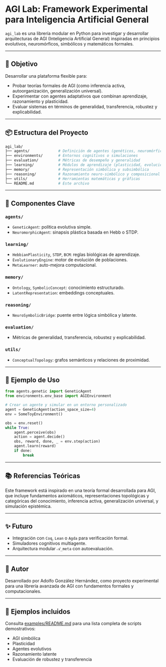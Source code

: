 # AGI Lab: Framework Experimental para Inteligencia Artificial General

`agi_lab` es una librería modular en Python para investigar y desarrollar arquitecturas de AGI (Inteligencia Artificial General) inspiradas en principios evolutivos, neuromórficos, simbólicos y matemáticos formales.

---

## 🚀 Objetivo
Desarrollar una plataforma flexible para:
- Probar teorías formales de AGI (como inferencia activa, autoorganización, generalización universal).
- Experimentar con agentes adaptativos que combinan aprendizaje, razonamiento y plasticidad.
- Evaluar sistemas en términos de generalidad, transferencia, robustez y explicabilidad.

---

## 📦 Estructura del Proyecto

```bash
agi_lab/
├── agents/             # Definición de agentes (genéticos, neuromórficos...)
├── environments/       # Entornos cognitivos o simulaciones
├── evaluation/         # Métricas de desempeño y generalidad
├── learning/           # Módulos de aprendizaje (plasticidad, evolución, meta)
├── memory/             # Representación simbólica y subsimbólica
├── reasoning/          # Razonamiento neuro-simbólico y composicional
├── utils/              # Herramientas matemáticas y gráficas
└── README.md           # Este archivo
```

---

## 🧠 Componentes Clave

### `agents/`
- `GeneticAgent`: política evolutiva simple.
- `NeuromorphicAgent`: sinapsis plástica basada en Hebb o STDP.

### `learning/`
- `HebbianPlasticity`, `STDP`, `BCM`: reglas biológicas de aprendizaje.
- `EvolutionaryEngine`: motor de evolución de poblaciones.
- `MetaLearner`: auto-mejora computacional.

### `memory/`
- `Ontology`, `SymbolicConcept`: conocimiento estructurado.
- `LatentRepresentation`: embeddings conceptuales.

### `reasoning/`
- `NeuroSymbolicBridge`: puente entre lógica simbólica y latente.

### `evaluation/`
- Métricas de generalidad, transferencia, robustez y explicabilidad.

### `utils/`
- `ConceptualTopology`: grafos semánticos y relaciones de proximidad.

---

## 🧪 Ejemplo de Uso
```python
from agents.genetic import GeneticAgent
from environments.env_base import AGIEnvironment

# Crear un agente y simular en un entorno personalizado
agent = GeneticAgent(action_space_size=4)
env = SomeToyEnvironment()

obs = env.reset()
while True:
    agent.perceive(obs)
    action = agent.decide()
    obs, reward, done, _ = env.step(action)
    agent.learn(reward)
    if done:
        break
```

---

## 📚 Referencias Teóricas
Este framework está inspirado en una teoría formal desarrollada para AGI, que incluye fundamentos axiomáticos, representaciones topológicas y categóricas del conocimiento, inferencia activa, generalización universal, y simulación epistémica.

---

## ✨ Futuro
- Integración con `Coq`, `Lean` o `Agda` para verificación formal.
- Simuladores cognitivos multiagente.
- Arquitectura modular `𝒜_meta` con autoevaluación.

---

## 🧩 Autor
Desarrollado por Adolfo González Hernández, como proyecto experimental para una librería avanzada de AGI con fundamentos formales y computacionales.

---

## 📂 Ejemplos incluidos

Consulta [examples/README.md](examples/README.md) para una lista completa de scripts demostrativos:
- AGI simbólica
- Plasticidad
- Agentes evolutivos
- Razonamiento latente
- Evaluación de robustez y transferencia
